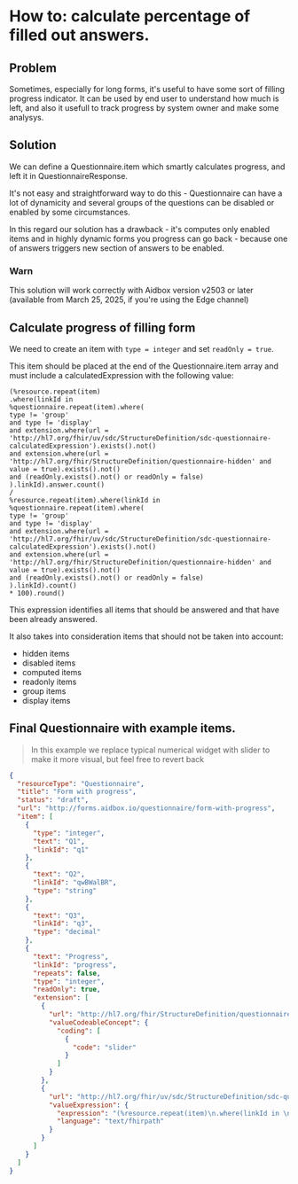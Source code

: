 # How to: calculate percentage of filled out answers.

## Problem

Sometimes, especially for long forms, it's useful to have some sort of filling progress indicator. It can be used by end user to understand how much is left, and also it usefull to track progress by system owner and make some analysys.

## Solution 

We can define a Questionnaire.item which smartly calculates progress, and left it in QuestionnaireResponse.

It's not easy and straightforward way to do this - Questionnaire can have a lot of dynamicity and several groups of the questions can be disabled or enabled by some circumstances. 

In this regard our solution has a drawback - it's computes only enabled items and in highly dynamic forms you progress can go back - because one of answers triggers new section of answers to be enabled.


### Warn

This solution will work correctly with Aidbox version v2503 or later (available from March 25, 2025, if you're using the Edge channel)


## Calculate progress of filling form

We need to create an item with `type = integer` and set `readOnly = true`.

This item should be placed at the end of the Questionnaire.item array and must include a calculatedExpression with the following value:


```fhirpath
(%resource.repeat(item)
.where(linkId in 
%questionnaire.repeat(item).where(
type != 'group' 
and type != 'display' 
and extension.where(url = 'http://hl7.org/fhir/uv/sdc/StructureDefinition/sdc-questionnaire-calculatedExpression').exists().not()
and extension.where(url = 'http://hl7.org/fhir/StructureDefinition/questionnaire-hidden' and value = true).exists().not()
and (readOnly.exists().not() or readOnly = false)
).linkId).answer.count() 
/ 
%resource.repeat(item).where(linkId in 
%questionnaire.repeat(item).where(
type != 'group' 
and type != 'display' 
and extension.where(url = 'http://hl7.org/fhir/uv/sdc/StructureDefinition/sdc-questionnaire-calculatedExpression').exists().not()
and extension.where(url = 'http://hl7.org/fhir/StructureDefinition/questionnaire-hidden' and value = true).exists().not()
and (readOnly.exists().not() or readOnly = false)
).linkId).count() 
* 100).round()
```

This expression identifies all items that should be answered and that have been already answered.

It also takes into consideration items that should not be taken into account:

- hidden items
- disabled items
- computed items
- readonly items
- group items
- display items


## Final Questionnaire with example items.

> In this example we replace typical numerical widget with slider to make it more visual, but feel free to revert back

```json
{
  "resourceType": "Questionnaire",
  "title": "Form with progress",
  "status": "draft",
  "url": "http://forms.aidbox.io/questionnaire/form-with-progress",
  "item": [
    {
      "type": "integer",
      "text": "Q1",
      "linkId": "q1"
    },
    {
      "text": "Q2",
      "linkId": "qwBWalBR",
      "type": "string"
    },
    {
      "text": "Q3",
      "linkId": "q3",
      "type": "decimal"
    },
    {
      "text": "Progress",
      "linkId": "progress",
      "repeats": false,
      "type": "integer",
      "readOnly": true,
      "extension": [
        {
          "url": "http://hl7.org/fhir/StructureDefinition/questionnaire-itemControl",
          "valueCodeableConcept": {
            "coding": [
              {
                "code": "slider"
              }
            ]
          }
        },
        {
          "url": "http://hl7.org/fhir/uv/sdc/StructureDefinition/sdc-questionnaire-calculatedExpression",
          "valueExpression": {
            "expression": "(%resource.repeat(item)\n.where(linkId in \n%questionnaire.repeat(item).where(\ntype != 'group' \nand type != 'display' \nand extension.where(url = 'http://hl7.org/fhir/uv/sdc/StructureDefinition/sdc-questionnaire-calculatedExpression').exists().not()\nand extension.where(url = 'http://hl7.org/fhir/StructureDefinition/questionnaire-hidden' and value = true).exists().not()\nand (readOnly.exists().not() or readOnly = false)\n).linkId).answer.count() \n/ \n%resource.repeat(item).where(linkId in \n%questionnaire.repeat(item).where(\ntype != 'group' \nand type != 'display' \nand extension.where(url = 'http://hl7.org/fhir/uv/sdc/StructureDefinition/sdc-questionnaire-calculatedExpression').exists().not()\nand extension.where(url = 'http://hl7.org/fhir/StructureDefinition/questionnaire-hidden' and value = true).exists().not()\nand (readOnly.exists().not() or readOnly = false)\n).linkId).count() \n* 100).round()",
            "language": "text/fhirpath"
          }
        }
      ]
    }
  ]
}
```
